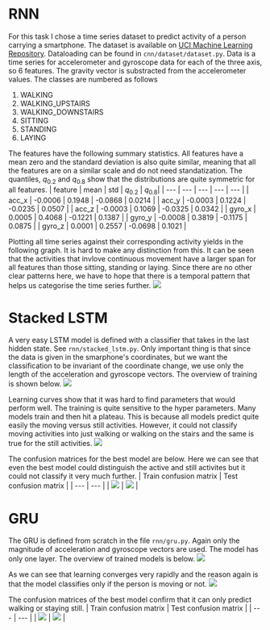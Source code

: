# RNN

For this task I chose a time series dataset to predict activity of a person carrying a smartphone. The dataset is available on [UCI Machine Learning Repository](https://archive.ics.uci.edu/dataset/240/human+activity+recognition+using+smartphones). Dataloading can be found in `cnn/dataset/dataset.py`. Data is a time series for accelerometer and gyroscope data for each of the three axis, so 6 features. The gravity vector is substracted from the accelerometer values. The classes are numbered as follows

1. WALKING
2. WALKING_UPSTAIRS
3. WALKING_DOWNSTAIRS
4. SITTING
5. STANDING
6. LAYING

The features have the following summary statistics. All features have a mean zero and the standard deviation is also quite similar, meaning that all the features are on a similar scale and do not need standatization. The quantiles, $q_{0.2}$ and $q_{0.8}$ show that the distributions are quite symmetric for all features.
| feature | mean      | std       | $q_{0.2}$ | $q_{0.8}$|
| ---     | ---       | ---       | ---       | ---    |
| acc_x   | -0.0006   | 0.1948    | -0.0868   | 0.0214 |
| acc_y   | -0.0003   | 0.1224    | -0.0235   | 0.0507 |
| acc_z   | -0.0003   | 0.1069    | -0.0325   | 0.0342 |
| gyro_x  | 0.0005    | 0.4068    | -0.1221   | 0.1387 |
| gyro_y  | -0.0008   | 0.3819    | -0.1175   | 0.0875 |
| gyro_z  | 0.0001    | 0.2557    | -0.0698   | 0.1021 |

Plotting all time series against their corresponding activity yields in the following graph. It is hard to make any distinction from this. It can be seen that the activities that invlove continuous movement have a larger span for all features than those sitting, standing or laying. Since there are no other clear patterns here, we have to hope that there is a temporal pattern that helps us categorise the time series further.
![](figures/activity_vs_feature.png)

# Stacked LSTM

A very easy LSTM model is defined with a classifier that takes in the last hidden state. See `rnn/stacked_lstm.py`. Only important thing is that since the data is given in the smarphone's coordinates, but we want the classification to be invariant of the coordinate change, we use only the length of the acceleration and gyroscope vectors.
The overview of training is shown below.
![](figures/stacked_lstm_models.png)

Learning curves show that it was hard to find parameters that would perform well. The training is quite sensitive to the hyper parameters. Many models train and then hit a plateau. This is because all models predict quite easily the moving versus still activities. However, it could not classify moving activities into just walking or walking on the stairs and the same is true for the still activities.
![](figures/stacked_lstm_learning_curves.png)

The confusion matrices for the best model are below. Here we can see that even the best model could distinguish the active and still activites but it could not classify it very much further.
| Train confusion matrix | Test confusion matrix |
| --- | --- |
| ![](figures/stacked_lstm_inv5_train_cm.png) | ![](figures/stacked_lstm_inv5_test_cm.png) |

# GRU

The GRU is defined from scratch in the file `rnn/gru.py`. Again only the magnitude of acceleration and gyroscope vectors are used. The model has only one layer. The overview of trained models is below.
![](figures/gru_models.png)

As we can see that learning converges very rapidly and the reason again is that the model classifies only if the person is moving or not.
![](figures/gru_learning_curves.png)

The confusion matrices of the best model confirm that it can only predict walking or staying still.
| Train confusion matrix | Test confusion matrix |
| --- | --- |
| ![](figures/gru_train_cm.png) | ![](figures/gru_test_cm.png) |

